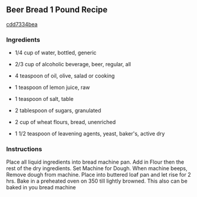 ## Beer Bread 1 Pound Recipe

[cdd7334bea](http://cookeatshare.com/recipes/beer-bread-1-pound-82953)

### Ingredients

 - 1/4 cup of water, bottled, generic

 - 2/3 cup of alcoholic beverage, beer, regular, all

 - 4 teaspoon of oil, olive, salad or cooking

 - 1 teaspoon of lemon juice, raw

 - 1 teaspoon of salt, table

 - 2 tablespoon of sugars, granulated

 - 2 cup of wheat flours, bread, unenriched

 - 1 1/2 teaspoon of leavening agents, yeast, baker's, active dry

### Instructions

Place all liquid ingredients into bread machine pan. Add in Flour then the rest of the dry ingredients. Set Machine for Dough. When machine beeps, Remove dough from machine. Place into buttered loaf pan and let rise for 2 hrs. Bake in a preheated oven on 350 till lightly browned. This also can be baked in you bread machine
